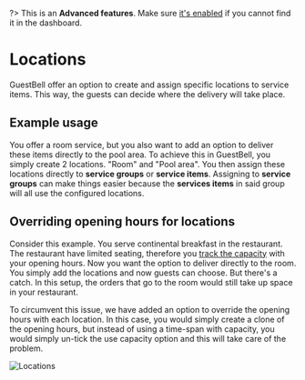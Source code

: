 ?> This is an **Advanced features**. Make sure [it's enabled](overview.md?id=advanced-features) if you cannot find it in the dashboard.

# Locations

GuestBell offer an option to create and assign specific locations to service items. This way, the guests can decide where the delivery will take place.

## Example usage

You offer a room service, but you also want to add an option to deliver these items directly to the pool area. To achieve this in GuestBell, you simply create 2 locations. "Room" and "Pool area". You then assign these locations directly to **service groups** or **service items**. Assigning to **service groups** can make things easier because the **services items** in said group will all use the configured locations.

## Overriding opening hours for locations

Consider this example. You serve continental breakfast in the restaurant. The restaurant have limited seating, therefore you [track the capacity](schedules.md) with your opening hours. Now you want the option to deliver directly to the room. You simply add the locations and now guests can choose. But there's a catch. In this setup, the orders that go to the room would still take up space in your restaurant.

To circumvent this issue, we have added an option to override the opening hours with each location. In this case, you would simply create a clone of the opening hours, but instead of using a time-span with capacity, you would simply un-tick the use capacity option and this will take care of the problem.

![Locations](https://static.guestbell.com/img/docs/locations/resource-locations.jpg)

